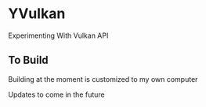 # YVulkan
Experimenting With Vulkan API

## To Build
Building at the moment is customized to my own computer

Updates to come in the future
